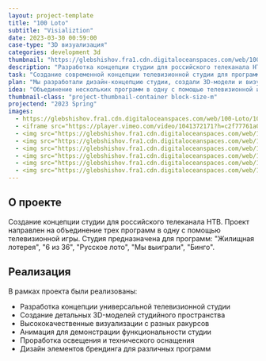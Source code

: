 ```yaml
---
layout: project-template
title: "100 Loto"
subtitle: "Visializtion"
date: 2023-03-30 00:59:00
case-type: "3D визуализация"
categories: development 3d
thumbnail: "https://glebshishov.fra1.cdn.digitaloceanspaces.com/web/100-Loto/100-Loto-thumbnail.webp"
description: "Разработка концепции студии для российского телеканала НТВ, объединяющей несколько телевизионных лотерейных программ в одну."
task: "Создание современной концепции телевизионной студии для программ: 'Жилищная лотерея', '6 из 36', 'Русское лото', 'Мы выиграли', 'Бинго'."
plan: "Мы разработали дизайн-концепцию студии, создали 3D-модели и визуализации, а также подготовили анимации для презентации проекта."
idea: "Объединение нескольких программ в одну с помощью телевизионной игры, создание универсального пространства для различных лотерейных шоу."
thumbnail-class: "project-thumbnail-container block-size-m"
projectend: "2023 Spring"
images:
  - https://glebshishov.fra1.cdn.digitaloceanspaces.com/web/100-Loto/100-loto-01.webp
  - <iframe src="https://player.vimeo.com/video/1041372171?h=c2f77761a0" width="100%" height="500" frameborder="0" allow="autoplay; fullscreen; picture-in-picture" allowfullscreen></iframe>
  - <img src="https://glebshishov.fra1.cdn.digitaloceanspaces.com/web/100-Loto/100-loto-02.webp" class="project-image image-full-width" alt="100-loto-02">
  - <img src="https://glebshishov.fra1.cdn.digitaloceanspaces.com/web/100-Loto/100-loto-03.webp" class="project-image image-half-width" alt="100-loto-03">
  - <img src="https://glebshishov.fra1.cdn.digitaloceanspaces.com/web/100-Loto/100-loto-04.webp" class="project-image image-half-width" alt="100-loto-04">
  - <img src="https://glebshishov.fra1.cdn.digitaloceanspaces.com/web/100-Loto/100-loto-05.webp" class="project-image image-full-width" alt="100-loto-05">
  - <img src="https://glebshishov.fra1.cdn.digitaloceanspaces.com/web/100-Loto/100-loto-06.webp" class="project-image image-third-width" alt="100-loto-06">
  - <img src="https://glebshishov.fra1.cdn.digitaloceanspaces.com/web/100-Loto/100-loto-07.webp" class="project-image image-third-width" alt="100-loto-07">
---
```


## О проекте

Создание концепции студии для российского телеканала НТВ. Проект направлен на объединение трех программ в одну с помощью телевизионной игры. Студия предназначена для программ: "Жилищная лотерея", "6 из 36", "Русское лото", "Мы выиграли", "Бинго".

## Реализация

В рамках проекта были реализованы:
- Разработка концепции универсальной телевизионной студии
- Создание детальных 3D-моделей студийного пространства
- Высококачественные визуализации с разных ракурсов
- Анимация для демонстрации функциональности студии
- Проработка освещения и технического оснащения
- Дизайн элементов брендинга для различных программ
